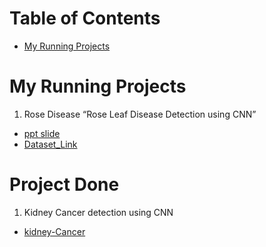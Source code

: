 # Table of Contents
- [My Running Projects](#my-running-projects)

# My Running Projects
1. Rose Disease “Rose Leaf Disease Detection using CNN”
- [ppt slide ](https://docs.google.com/presentation/d/1AExkXHEf9fl3spmfkNq5FTi0juW5O-RX/edit#slide=id.p3)
- [Dataset_Link](https://www.kaggle.com/datasets/shuvokumarbasak4004/rose-leaf-disease-dataset)

# Project Done 
1. Kidney Cancer detection using CNN
- [kidney-Cancer](https://github.com/bariulmunshi/complete-deep-learning-code-for-research)